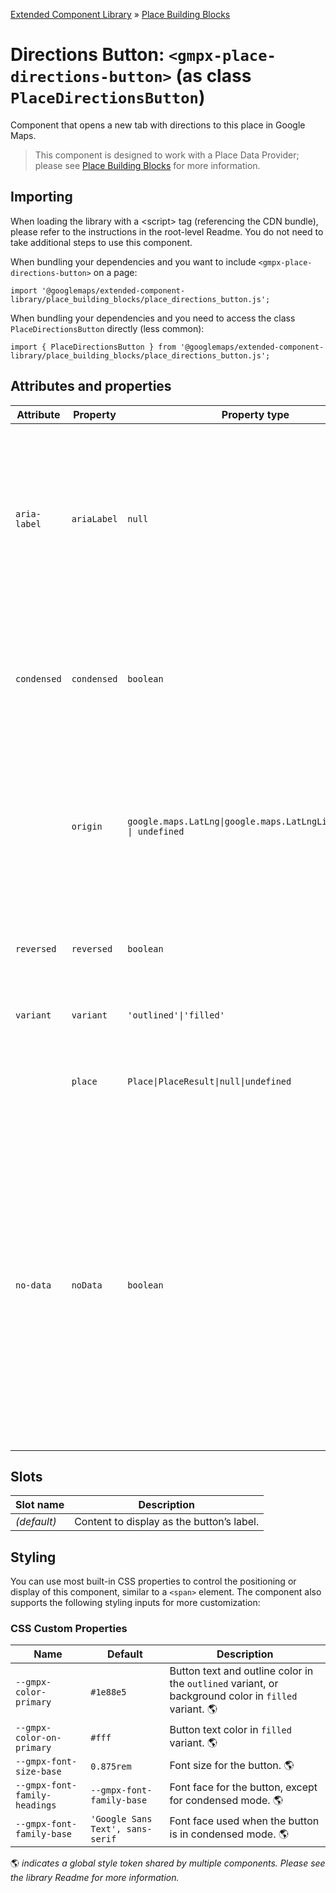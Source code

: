[Extended Component Library](../../../README.md) » [Place Building Blocks](../README.md)

# Directions Button: `<gmpx-place-directions-button>` (as class `PlaceDirectionsButton`)

Component that opens a new tab with directions to this place in Google Maps.

> This component is designed to work with a Place Data Provider; please see [Place Building Blocks](../README.md) for more information.

## Importing

When loading the library with a &lt;script&gt; tag (referencing the CDN bundle), please refer to the instructions in the root-level Readme. You do not need to take additional steps to use this component.

When bundling your dependencies and you want to include `<gmpx-place-directions-button>` on a page:

```
import '@googlemaps/extended-component-library/place_building_blocks/place_directions_button.js';
```

When bundling your dependencies and you need to access the class `PlaceDirectionsButton` directly (less common):

```
import { PlaceDirectionsButton } from '@googlemaps/extended-component-library/place_building_blocks/place_directions_button.js';
```

## Attributes and properties

| Attribute    | Property    | Property type                                                       | Description                                                                                                                                                                                                                                                      | Default      | Reflects? |
| ------------ | ----------- | ------------------------------------------------------------------- | ---------------------------------------------------------------------------------------------------------------------------------------------------------------------------------------------------------------------------------------------------------------- | ------------ | --------- |
| `aria-label` | `ariaLabel` | `null`                                                              | A description that gets read by assistive devices. In the case of icon-only buttons, you should always include an ARIA label for optimal accessibility.                                                                                                          | `null`       | ✅         |
| `condensed`  | `condensed` | `boolean`                                                           | Whether to render the button in a condensed layout, where the label appears below the icon.                                                                                                                                                                      | `false`      | ✅         |
|              | `origin`    | `google.maps.LatLng\|google.maps.LatLngLiteral\|Place \| undefined` | Optionally specify the starting location or Place. Otherwise Google Maps will ask for or estimate the user’s starting location.                                                                                                                                  |              | ❌         |
| `reversed`   | `reversed`  | `boolean`                                                           | Get directions from destination to origin instead.                                                                                                                                                                                                               | `false`      | ✅         |
| `variant`    | `variant`   | `'outlined'\|'filled'`                                              | Specifies the display style of the button.                                                                                                                                                                                                                       | `'outlined'` | ✅         |
|              | `place`     | `Place\|PlaceResult\|null\|undefined`                               | Place data to render, overriding anything provided by context.                                                                                                                                                                                                   |              | ❌         |
| `no-data`    | `noData`    | `boolean`                                                           | This read-only property and attribute indicate whether the component has the required Place data to display itself.<br/><br/>Use the attribute to target CSS rules if you wish to hide this component, or display alternate content, when there's no valid data. | `true`       | ✅         |

## Slots

| Slot name   | Description                               |
| ----------- | ----------------------------------------- |
| *(default)* | Content to display as the button’s label. |

## Styling

You can use most built-in CSS properties to control the positioning or display of this component, similar to a `<span>` element. The component also supports the following styling inputs for more customization:

### CSS Custom Properties

| Name                          | Default                          | Description                                                                                          |
| ----------------------------- | -------------------------------- | ---------------------------------------------------------------------------------------------------- |
| `--gmpx-color-primary`        | `#1e88e5`                        | Button text and outline color in the `outlined` variant, or background color in `filled` variant. 🌎 |
| `--gmpx-color-on-primary`     | `#fff`                           | Button text color in `filled` variant. 🌎                                                            |
| `--gmpx-font-size-base`       | `0.875rem`                       | Font size for the button. 🌎                                                                         |
| `--gmpx-font-family-headings` | `--gmpx-font-family-base`        | Font face for the button, except for condensed mode. 🌎                                              |
| `--gmpx-font-family-base`     | `'Google Sans Text', sans-serif` | Font face used when the button is in condensed mode. 🌎                                              |

🌎 _indicates a global style token shared by
                                    multiple components. Please see the library
                                    Readme for more information._



